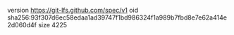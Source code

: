 version https://git-lfs.github.com/spec/v1
oid sha256:93f307d6ec58edaa1ad39747f1bd986324f1a989b7fbd8e7e62a414e2d060d4f
size 4225
